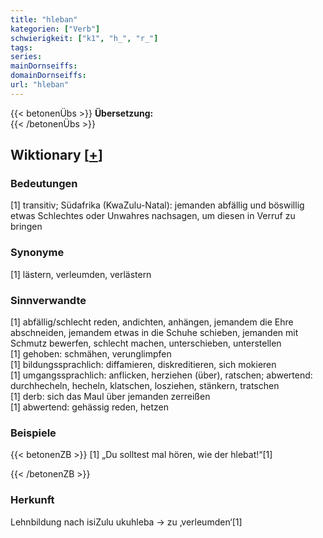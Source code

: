 ```yaml
---
title: "hleban"
kategorien: ["Verb"]
schwierigkeit: ["k1", "h_", "r_"]
tags:
series:
mainDornseiffs:
domainDornseiffs:
url: "hleban"
---
```


{{< betonenÜbs >}}
**Übersetzung:**  
{{< /betonenÜbs >}}

## Wiktionary [[+](https://de.wiktionary.org/wiki/hleban)]

### Bedeutungen
[1] transitiv; Südafrika (KwaZulu-Natal): jemanden abfällig und böswillig etwas Schlechtes oder Unwahres nachsagen, um diesen in Verruf zu bringen  

### Synonyme
[1] lästern, verleumden, verlästern  

### Sinnverwandte
[1] abfällig/schlecht reden, andichten, anhängen, jemandem die Ehre abschneiden, jemandem etwas in die Schuhe schieben, jemanden mit Schmutz bewerfen, schlecht machen, unterschieben, unterstellen  
[1] gehoben: schmähen, verunglimpfen  
[1] bildungssprachlich: diffamieren, diskreditieren, sich mokieren  
[1] umgangssprachlich: anflicken, herziehen (über), ratschen; abwertend: durchhecheln, hecheln, klatschen, losziehen, stänkern, tratschen  
[1] derb: sich das Maul über jemanden zerreißen  
[1] abwertend: gehässig reden, hetzen  

### Beispiele
{{< betonenZB >}}
[1] „Du solltest mal hören, wie der hlebat!“[1]  

{{< /betonenZB >}}
### Herkunft
Lehnbildung nach isiZulu ukuhleba → zu ‚verleumden‘[1]  


